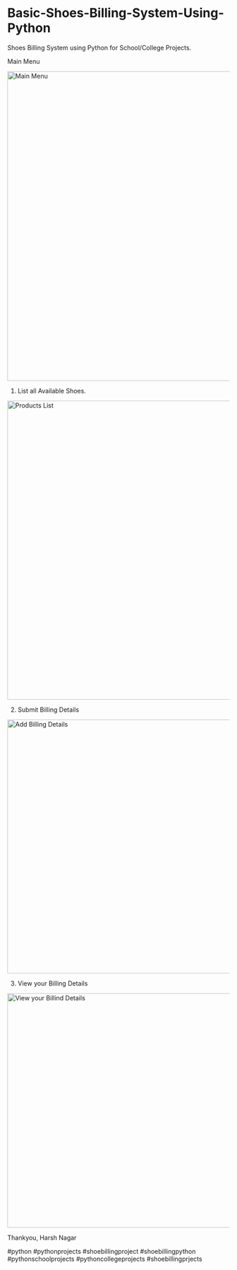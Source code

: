 # Basic-Shoes-Billing-System-Using-Python
Shoes Billing System using Python for School/College Projects.

Main Menu

<img width="700" alt="Main Menu" src="https://github.com/harshnagar/Basic-Shoes-Billing-System-Using-Python/assets/35253819/9c786cdc-81b9-4390-9a09-d18c44b16cca">

1) List all Available Shoes.
<img width="676" alt="Products List" src="https://github.com/harshnagar/Basic-Shoes-Billing-System-Using-Python/assets/35253819/78d108e0-f0ac-498c-a272-e0098dc56b44">

2) Submit Billing Details
<img width="574" alt="Add Billing Details" src="https://github.com/harshnagar/Basic-Shoes-Billing-System-Using-Python/assets/35253819/93b8ed75-bbb1-4fc5-9224-60a1c4a7c3fd">

3) View your Billing Details
<img width="530" alt="View your Billind Details" src="https://github.com/harshnagar/Basic-Shoes-Billing-System-Using-Python/assets/35253819/fbdb17c1-d496-4586-81db-c83c50532d34">

Thankyou,
Harsh Nagar

#python #pythonprojects #shoebillingproject #shoebillingpython #pythonschoolprojects #pythoncollegeprojects #shoebillingprjects
